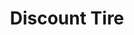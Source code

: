 ---
title: "Discount Tire"
url: /scottsdale/discount-tire-east-frank-lloyd-wright-boulevard/
shop: Reifen
---